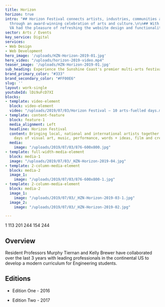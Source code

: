 ```yaml
---
title: Horizon
horizon: true
intro: "## Horizon Festival connects artists, industries, communities and audiences
  through an award-winning celebration of arts and culture.\n\n## With a 4 year relationship,
  VA had the pleasure of refreshing the website design and functionality. "
sector: Arts / Events
key_service: Digital
services:
- Web Design
- Web Development
hero_image: '/uploads/HZN-Horizon-2019-01.jpg'
hero_video: "/uploads/horizon-2019-video.mp4"
teaser_image: '/uploads/HZN-Horizon-2019-01.jpg'
sub_heading: Experience the Sunshine Coast's premier multi-arts festival.
brand_primary_color: "#333"
brand_secondary_color: "#FF00E6"
slug: ''
layout: work-single
youtubeId: lDi9uFcD7XI
blocks:
- template: video-element
  block: video-element
  video: "/uploads/2019/07/03/Horizon Festival – 10 arts-fuelled days.mp4"
- template: content-feature
  block: feature-1
  media_alignment: Left
  headline: Horizon Festival
  content: Bringing local, national and international artists together for 10 arts-fuelled
    days of visual art, music, performance, words + ideas, film and creative workshops.
  media:
    image: "/uploads/2019/07/03/876-600x800.jpg"
- template: full-width-media-element
  block: media-1
  image: "/uploads/2019/07/03/_HZN-Horizon-2019-04.jpg"
- template: 2-column-media-element
  block: media-2
  image_1:
    image: "/uploads/2019/07/03/876-600x800-1.jpg"
- template: 2-column-media-element
  block: media-2
  image_1:
    image: "/uploads/2019/07/03/_HZN-Horizon-2019-03-1.jpg"
  image_2:
    image: "/uploads/2019/07/03/_HZN-Horizon-2019-02.jpg"

---
```

1	113	201	
244	154	244	
## Overview

Resident Professors Murphy Tiernan and Kelly Brewer have collaborated over the last 3 years with leading professionals in the continental US to develop a modern curriculum for Engineering students.

## Editions

* Edition One - 2016

* Edition Two - 2017